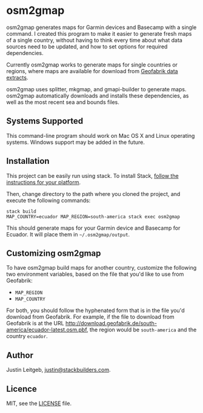 # osm2gmap

osm2gmap generates maps for Garmin devices and Basecamp with a single
command. I created this program to make it easier to generate fresh
maps of a single country, without having to think every time about
what data sources need to be updated, and how to set options for
required dependencies.

Currently osm2gmap works to generate maps for single countries or
regions, where maps are available for download from [Geofabrik data
extracts](http://download.geofabrik.de/).

osm2gmap uses splitter, mkgmap, and gmapi-builder to generate
maps. osm2gmap automatically downloads and installs these
dependencies, as well as the most recent sea and bounds files.

## Systems Supported

This command-line program should work on Mac OS X and Linux operating
systems. Windows support may be added in the future.

## Installation

This project can be easily run using stack. To install Stack,
[follow the instructions for your platform](http://docs.haskellstack.org/en/stable/README.html#how-to-install).

Then, change directory to the path where you cloned the project, and
execute the following commands:

```
stack build
MAP_COUNTRY=ecuador MAP_REGION=south-america stack exec osm2gmap
```

This should generate maps for your Garmin device and Basecamp for
Ecuador. It will place them in `~/.osm2gmap/output`.

## Customizing osm2gmap

To have osm2gmap build maps for another country, customize the
following two environment variables, based on the file that you'd like
to use from Geofabrik:

* `MAP_REGION`
* `MAP_COUNTRY`

For both, you should follow the hyphenated form that is in the file
you'd download from Geofabrik. For example, if the file to download
from Geofabrik is at the URL
http://download.geofabrik.de/south-america/ecuador-latest.osm.pbf, the
region would be `south-america` and the country `ecuador`.

## Author

Justin Leitgeb, <justin@stackbuilders.com>.

## Licence

MIT, see the [LICENSE](LICENSE) file.
